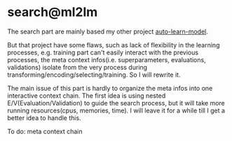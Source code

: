 # search@ml2lm

The search part are mainly based my other project [auto-learn-model](https://github.com/yakolle/auto-learn-model). 

But that project have some flaws, such as lack of flexibility in the learning processes, e.g. training part can't easily interact with the previous processes, the meta context infos(i.e. superparameters, evaluations, validations) isolate from the very process during transforming/encoding/selecting/training. So I will rewrite it.

The main issue of this part is hardly to organize the meta infos into one interactive context chain. The first idea is using nested E/V(Evaluation/Validation) to guide the search process, but it will take more running resources(cpus, memories, time). I will leave it for a while till I get a better idea to handle this.

To do: meta context chain
